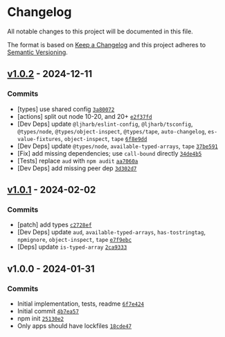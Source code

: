 # Changelog

All notable changes to this project will be documented in this file.

The format is based on [Keep a Changelog](https://keepachangelog.com/en/1.0.0/)
and this project adheres to [Semantic Versioning](https://semver.org/spec/v2.0.0.html).

## [v1.0.2](https://github.com/inspect-js/is-data-view/compare/v1.0.1...v1.0.2) - 2024-12-11

### Commits

- [types] use shared config [`3a80072`](https://github.com/inspect-js/is-data-view/commit/3a800720dd322ea4656f29d28f1d28117fb94537)
- [actions] split out node 10-20, and 20+ [`e2f37fd`](https://github.com/inspect-js/is-data-view/commit/e2f37fdf421c4629730406c2b61d5481dce4e448)
- [Dev Deps] update `@ljharb/eslint-config`, `@ljharb/tsconfig`, `@types/node`, `@types/object-inspect`, `@types/tape`, `auto-changelog`, `es-value-fixtures`, `object-inspect`, `tape` [`6f8e9dd`](https://github.com/inspect-js/is-data-view/commit/6f8e9dda376e421d30dd94e891bea3fbae7967ee)
- [Dev Deps] update `@types/node`, `available-typed-arrays`, `tape` [`37be591`](https://github.com/inspect-js/is-data-view/commit/37be59163c8df9abb016bbb4c7d76f3af549f1d2)
- [Fix] add missing dependencies; use `call-bound` directly [`34de4b5`](https://github.com/inspect-js/is-data-view/commit/34de4b5f5448ca1bb95c34686c51b5351904a317)
- [Tests] replace `aud` with `npm audit` [`aa7060a`](https://github.com/inspect-js/is-data-view/commit/aa7060ad77c9ba2d500b124b73662c3b069fc721)
- [Dev Deps] add missing peer dep [`3d302d7`](https://github.com/inspect-js/is-data-view/commit/3d302d7dbf99d75fcf4a3de14687e423ec88728f)

## [v1.0.1](https://github.com/inspect-js/is-data-view/compare/v1.0.0...v1.0.1) - 2024-02-02

### Commits

- [patch] add types [`c2728ef`](https://github.com/inspect-js/is-data-view/commit/c2728ef20064bba2588eed503a0c2e36985b638a)
- [Dev Deps] update `aud`, `available-typed-arrays`, `has-tostringtag`, `npmignore`, `object-inspect`, `tape` [`e7f9ebc`](https://github.com/inspect-js/is-data-view/commit/e7f9ebccf9aacdc112dd4f665271c96417ddfa64)
- [Deps] update `is-typed-array` [`2ca9333`](https://github.com/inspect-js/is-data-view/commit/2ca9333516afac321431ddae02d6791d50e8d5c2)

## v1.0.0 - 2024-01-31

### Commits

- Initial implementation, tests, readme [`6f7e424`](https://github.com/inspect-js/is-data-view/commit/6f7e4244ae9d766309b8f050c0b786e9c0692825)
- Initial commit [`4b7ea57`](https://github.com/inspect-js/is-data-view/commit/4b7ea57d6942dd268bcda990a96b8cd663b19eb8)
- npm init [`25130e2`](https://github.com/inspect-js/is-data-view/commit/25130e2dbecc91d398cf74c39878aa89f5e604ab)
- Only apps should have lockfiles [`18cde47`](https://github.com/inspect-js/is-data-view/commit/18cde474201a292ebdaa704d232127c814cb1d0e)
